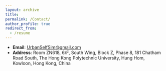 ```yaml
---
layout: archive
title: 
permalink: /Contact/
author_profile: true
redirect_from:
  - /resume
---
```


* **Email**: UrbanSelfSim@gmail.com 
* **Address**: Room ZN618, 6/F, South Wing, Block Z, Phase 8, 181 Chatham Road South, The Hong Kong Polytechnic University, Hung Hom, Kowloon, Hong Kong, China
